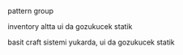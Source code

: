 pattern group

inventory
	altta ui da gozukucek statik

basit craft sistemi
	yukarda, ui da gozukucek statik
	

